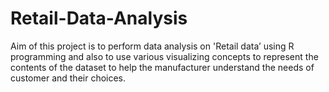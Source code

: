 # Retail-Data-Analysis
Aim of this project is to perform data analysis on 'Retail data’ using R programming and also  to use various visualizing concepts to represent the contents of the dataset to help the manufacturer understand the needs of customer and their choices.
